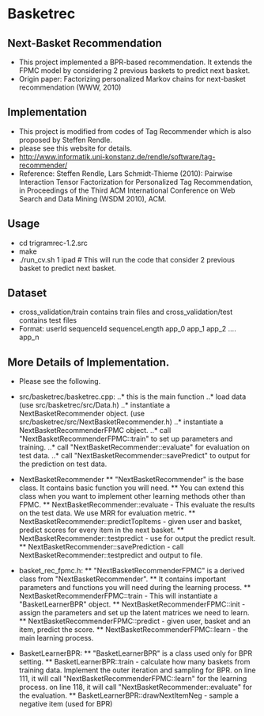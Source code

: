 # Basketrec
## Next-Basket Recommendation
* This project implemented a BPR-based recommendation. It extends the FPMC model by considering 2 previous baskets to predict next basket.
* Origin paper: Factorizing personalized Markov chains for next-basket recommendation (WWW, 2010)

## Implementation
* This project is modified from codes of Tag Recommender which is also proposed by Steffen Rendle.
* please see this website for details.
* http://www.informatik.uni-konstanz.de/rendle/software/tag-recommender/
* Reference: Steffen Rendle, Lars Schmidt-Thieme (2010): Pairwise Interaction Tensor Factorization for Personalized Tag Recommendation, in Proceedings of the Third ACM International Conference on Web Search and Data Mining (WSDM 2010), ACM.

## Usage
* cd trigramrec-1.2.src
* make
* ./run_cv.sh 1 ipad  # This will run the code that consider 2 previous basket to predict next basket.

## Dataset
* cross_validation/train contains train files and cross_validation/test contains test files
* Format: userId sequenceId sequenceLength app_0 app_1 app_2 .... app_n

## More Details of Implementation.
* Please see the following.
* src/basketrec/basketrec.cpp:
..* this is the main function
..* load data (use src/basketrec/src/Data.h)
..* instantiate a NextBasketRecommender object. (use src/basketrec/src/NextBasketRecommender.h)
..* instantiate a NextBasketRecommenderFPMC object.
..* call "NextBasketRecommenderFPMC::train" to set up parameters and training.
..* call "NextBasketRecommender::evaluate" for evaluation on test data.
..* call "NextBasketRecommender::savePredict" to output for the prediction on test data.

* NextBasketRecommender
** "NextBasketRecommender" is the base class. It contains basic function you will need.
** You can extend this class when you want to implement other learning methods other than FPMC.
** NextBasketRecommender::evaluate - This evaluate the results on the test data. We use MRR for evaluation metric.
** NextBasketRecommender::predictTopItems - given user and basket, predict scores for every item in the next basket.
** NextBasketRecommender::testpredict - use for output the predict result.
** NextBasketRecommender::savePrediction - call NextBasketRecommender::testpredict and output to file.

* basket_rec_fpmc.h: 
** "NextBasketRecommenderFPMC" is a derived class from "NextBasketRecommender".
** It contains important parameters and functions you will need during the learning process.
** NextBasketRecommenderFPMC::train - This will instantiate a "BasketLearnerBPR" object.
** NextBasketRecommenderFPMC::init - assign the parameters and set up the latent matrices we need to learn.
** NextBasketRecommenderFPMC::predict - given user, basket and an item, predict the score.
** NextBasketRecommenderFPMC::learn - the main learning process.

* BasketLearnerBPR:
** "BasketLearnerBPR" is a class used only for BPR setting.
** BasketLearnerBPR::train - calculate how many baskets from training data. Implement the outer iteration and sampling for BPR. on line 111, it will call "NextBasketRecommenderFPMC::learn" for the learning process. on line 118, it will call "NextBasketRecommender::evaluate" for the evaluation.
** BasketLearnerBPR::drawNextItemNeg - sample a negative item (used for BPR)
